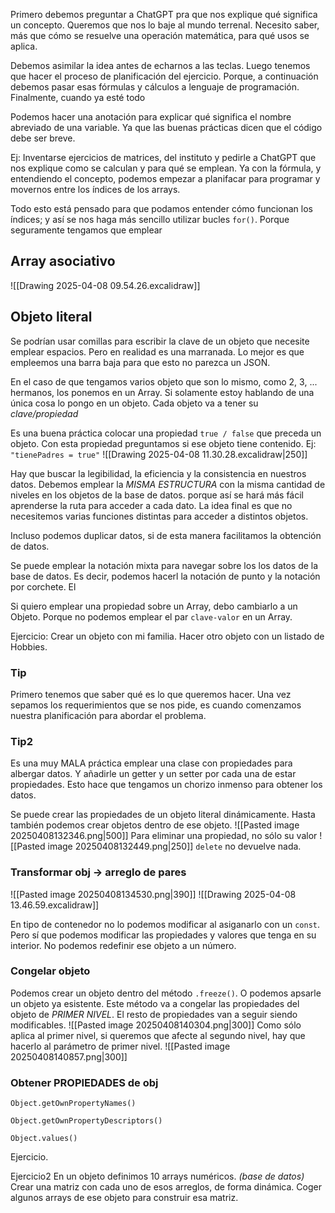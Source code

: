 Primero debemos preguntar a ChatGPT pra que nos explique qué significa un concepto. Queremos que nos lo baje al mundo terrenal. Necesito saber, más que cómo se resuelve una operación matemática, para qué usos se aplica.

Debemos asimilar la idea antes de echarnos a las teclas. Luego tenemos que hacer el proceso de planificación del ejercicio. Porque, a continuación debemos pasar esas fórmulas y cálculos a lenguaje de programación. Finalmente, cuando ya esté todo 

Podemos hacer una anotación para explicar qué significa el nombre abreviado de una variable. Ya que las buenas prácticas dicen que el código debe ser breve.

Ej: Inventarse ejercicios de matrices, del instituto y pedirle a ChatGPT que nos explique como se calculan y para qué se emplean. Ya con la fórmula, y entendiendo el concepto, podemos empezar a planifacar para programar y movernos entre los índices de los arrays.

Todo esto está pensado para que podamos entender cómo funcionan los índices; y así se nos haga más sencillo utilizar bucles `for()`. Porque seguramente tengamos que emplear 

## Array asociativo
![[Drawing 2025-04-08 09.54.26.excalidraw]]

## Objeto literal
Se podrían usar comillas para escribir la clave de un objeto que necesite emplear espacios. Pero en realidad es una marranada. Lo mejor es que empleemos una barra baja para que esto no parezca un JSON.

En el caso de que tengamos varios objeto que son lo mismo, como 2, 3, ... hermanos, los ponemos en un Array. Si solamente estoy hablando de una única cosa lo pongo en un objeto. Cada objeto va a tener su *clave/propiedad*  

Es una buena práctica colocar una propiedad `true / false` que preceda un objeto. Con esta propiedad preguntamos si ese objeto tiene contenido. Ej: `"tienePadres = true"` 
![[Drawing 2025-04-08 11.30.28.excalidraw|250]]

Hay que buscar la legibilidad, la eficiencia y la consistencia en nuestros datos. Debemos emplear la *MISMA ESTRUCTURA* con la misma cantidad de niveles en los objetos de la base de datos. porque así se hará más fácil aprenderse la ruta para acceder a cada dato. La idea final es que no necesitemos varias funciones distintas para acceder a distintos objetos.

Incluso podemos duplicar datos, si de esta manera facilitamos la obtención de datos.

Se puede emplear la notación mixta para navegar sobre los los datos de la base de datos. Es decir, podemos hacerl la notación de punto y la notación por corchete. El 

Si quiero emplear una propiedad sobre un Array, debo cambiarlo a un Objeto. Porque no podemos emplear el par `clave-valor` en un Array.

Ejercicio: Crear un objeto con mi familia. Hacer otro objeto con un listado de Hobbies.
### Tip
Primero tenemos que saber qué es lo que queremos hacer. Una vez sepamos los requerimientos que se nos pide, es cuando comenzamos nuestra planificación para abordar el problema.

### Tip2
Es una muy MALA práctica emplear una clase con propiedades para albergar datos. Y añadirle un getter y un setter por cada una de estar propiedades. Esto hace que tengamos un chorizo inmenso para obtener los datos.

Se puede crear las propiedades de un objeto literal dinámicamente. Hasta también podemos crear objetos dentro de ese objeto. 
![[Pasted image 20250408132346.png|500]]
Para eliminar una propiedad, no sólo su valor
![[Pasted image 20250408132449.png|250]]
`delete` no devuelve nada.

### Transformar obj -> arreglo de pares
![[Pasted image 20250408134530.png|390]]
![[Drawing 2025-04-08 13.46.59.excalidraw]]

En tipo de contenedor no lo podemos modificar al asiganarlo con un `const`. Pero sí que podemos modificar las propiedades y valores que tenga en su interior. No podemos redefinir ese objeto a un número.

### Congelar objeto
Podemos crear un objeto dentro del método `.freeze()`. O podemos apsarle un objeto ya esistente. Este método va a congelar las propiedades del objeto de *PRIMER NIVEL*. El resto de propiedades van a seguir siendo modificables.
![[Pasted image 20250408140304.png|300]]
Como sólo aplica al primer nivel, si queremos que afecte al segundo nivel, hay que hacerlo al parámetro de primer nivel.
![[Pasted image 20250408140857.png|300]]

### Obtener PROPIEDADES de obj
`Object.getOwnPropertyNames()`

`Object.getOwnPropertyDescriptors()`

`Object.values()`


Ejercicio. 

Ejercicio2
En un objeto definimos 10 arrays numéricos. *(base de datos)*
Crear una matriz con cada uno de esos arreglos, de forma dinámica.
Coger algunos arrays de ese objeto para construir esa matriz.
